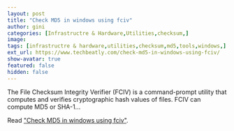 ```yaml
---
layout: post
title: "Check MD5 in windows using fciv"
author: gini
categories: [Infrastructre & Hardware,Utilities,checksum,]
image: 
tags: [infrastructre & hardware,utilities,checksum,md5,tools,windows,]
ext_url: https://www.techbeatly.com/check-md5-in-windows-using-fciv/
show-avatar: true
featured: false
hidden: false
---
```


The File Checksum Integrity Verifier (FCIV) is a command-prompt utility that computes and verifies cryptographic hash values of files. FCIV can compute MD5 or SHA-1...

Read ["Check MD5 in windows using fciv"](https://www.techbeatly.com/check-md5-in-windows-using-fciv/).